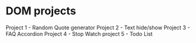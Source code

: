 # DOM projects

Project 1 - Random Quote generator
Project 2 - Text hide/show
Project 3 - FAQ Accordion
Project 4 - Stop Watch
project 5 - Todo List